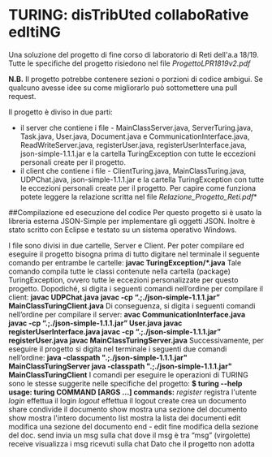 # TURING: disTribUted collaboRative edItiNG

Una soluzione del progetto di fine corso di laboratorio di Reti dell'a.a 18/19.
Tutte le specifiche del progetto risiedono nel file *ProgettoLPR1819v2.pdf*

**N.B.** Il progetto potrebbe contenere sezioni o porzioni di codice ambigui. Se qualcuno avesse idee su come migliorarlo può sottomettere una pull request.

Il progetto è diviso in due parti: 
- il server che contiene i file - MainClassServer.java, ServerTuring.java, Task.java, User.java, Document.java e CommunicationInterface.java, ReadWriteServer.java, registerUser.java, registerUserInterface.java, json-simple-1.1.1.jar e la cartella TuringException con tutte le eccezioni  personali create per il progetto.
- il client che contiene i file - ClientTuring.java, MainClassTuring.java, UDPChat.java, json-simple-1.1.1.jar e la cartella TuringException con tutte le eccezioni  personali create per il progetto.
Per capire come funziona potete leggere la relazione scritta nel file *Relazione_Progetto_Reti.pdf**

##Compilazione ed esecuzione del codice
Per questo progetto si è usato la libreria esterna JSON-Simple per implementare gli oggetti JSON.
Inoltre è stato scritto con Eclipse e testato su un sistema operativo Windows.

I file sono divisi in due cartelle, Server e Client.
Per poter compilare ed eseguire il progetto bisogna prima di tutto digitare nel terminale il seguente
comando per entrambe le cartelle:
**javac TuringException/*.java**
Tale comando compila tutte le classi contenute nella cartella (package) TuringException, ovvero tutte
le eccezioni personalizzate per questo progetto.
Dopodiché, si digita i seguenti comandi nell’ordine per compilare il client:
**javac UDPChat.java**
**javac -cp “.;./json-simple-1.1.1.jar” MainClassTuringClient.java**
Di conseguenza, si digita i seguenti comandi nell’ordine per compilare il server:
**avac CommunicationInterface.java
javac -cp “.;./json-simple-1.1.1.jar” User.java**
**javac registerUserInterface.java
javac -cp “.;./json-simple-1.1.1.jar” registerUser.java
javac MainClassTuringServer.java**
Successivamente, per eseguire il progetto si digita nel terminale i seguenti due comandi nell’ordine:
**java -classpath ".;./json-simple-1.1.1.jar" MainClassTuringServer
java -classpath ".;./json-simple-1.1.1.jar" MainClassTuringClient**
I comandi per eseguire le operazioni di TURING sono le stesse suggerite nelle specifiche del progetto:
**$ turing --help
usage: turing COMMAND [ARGS ...]
commands:**
*register* <username > <password > registra l'utente
*login* <username > <password > effettua il login
*logout* effettua il logout
create <doc > <numsezioni > crea un documento
share <doc > <username > condivide il documento
show <doc > <sec > mostra una sezione del documento
show <doc > mostra l'intero documento
list mostra la lista dei documenti
edit <doc > <sec > modifica una sezione del documento
end - edit <doc > <sec > fine modifica della sezione del doc.
send <msg > invia un msg sulla chat dove il msg è tra “msg”
(virgolette)
receive visualizza i msg ricevuti sulla chat
Dato che il progetto non adotta
